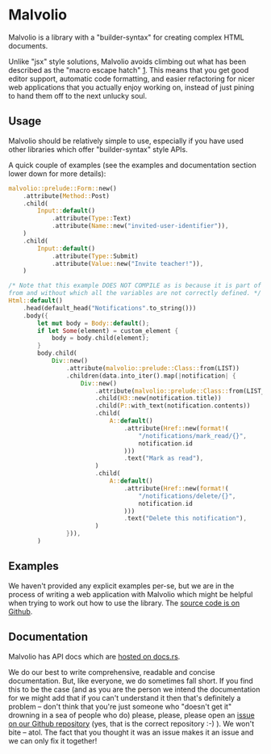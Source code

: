 # Malvolio

Malvolio is a library with a "builder-syntax" for creating complex HTML documents.

Unlike "jsx" style solutions, Malvolio avoids climbing out what has been described as the
"macro escape hatch" [1](https://twitter.com/graydon_pub/status/1294692200916246528). This means
that you get good editor support, automatic code formatting, and easier refactoring for nicer web
applications that you actually enjoy working on, instead of just pining to hand them off to the next
unlucky soul.

## Usage

Malvolio should be relatively simple to use, especially if you have used other libraries which offer
"builder-syntax" style APIs.

A quick couple of examples (see the examples and documentation section lower down for more details):

```rust
malvolio::prelude::Form::new()
    .attribute(Method::Post)
    .child(
        Input::default()
            .attribute(Type::Text)
            .attribute(Name::new("invited-user-identifier")),
    )
    .child(
        Input::default()
            .attribute(Type::Submit)
            .attribute(Value::new("Invite teacher!")),
    )
```

```rust
/* Note that this example DOES NOT COMPILE as is because it is part of a function which it was taken
from and without which all the variables are not correctly defined. */
Html::default()
    .head(default_head("Notifications".to_string()))
    .body({
        let mut body = Body::default();
        if let Some(element) = custom_element {
            body = body.child(element);
        }
        body.child(
            Div::new()
                .attribute(malvolio::prelude::Class::from(LIST))
                .children(data.into_iter().map(|notification| {
                    Div::new()
                        .attribute(malvolio::prelude::Class::from(LIST_ITEM))
                        .child(H3::new(notification.title))
                        .child(P::with_text(notification.contents))
                        .child(
                            A::default()
                                .attribute(Href::new(format!(
                                    "/notifications/mark_read/{}",
                                    notification.id
                                )))
                                .text("Mark as read"),
                        )
                        .child(
                            A::default()
                                .attribute(Href::new(format!(
                                    "/notifications/delete/{}",
                                    notification.id
                                )))
                                .text("Delete this notification"),
                        )
                })),
        )
```

## Examples
We haven't provided any explicit examples per-se, but we are in the process of writing a web
application with Malvolio which might be helpful when trying to work out how to use the library.
The [source code is on Github](https://github.com/lovelace-ed/lovelace/tree/main/main).

## Documentation

Malvolio has API docs which are [hosted on docs.rs](https://docs.rs/malvolio).

We do our best to write comprehensive, readable and concise documentation. But, like everyone, we do
sometimes fall short. If you find this to be the case (and as you are the person we intend the
documentation for we might add that if you can't understand it then that's definitely a problem –
don't think that you're just someone who "doesn't get it" drowning in a sea of people who do)
please, please, please open an
[issue on our Github repository](https://github.com/lovelace-ed/lovelace/issues) (yes, that is the
correct repository :-) ). We won't bite – atol. The fact that you thought it was an issue makes it
an issue and we can only fix it together!
